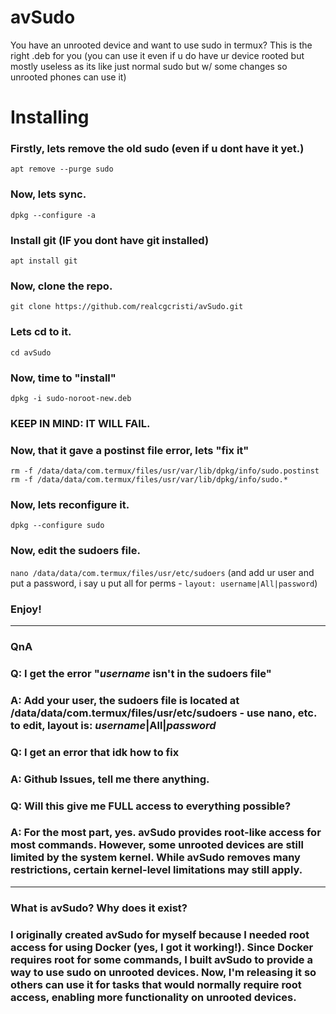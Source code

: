 # avSudo
You have an unrooted device and want to use sudo in termux? This is the right .deb for you (you can use it even if u do have ur device rooted but mostly useless as its like just normal sudo but w/ some changes so unrooted phones can use it)


# Installing
### Firstly, lets remove the old sudo (even if u dont have it yet.)
```apt remove --purge sudo```

### Now, lets sync.
```dpkg --configure -a```

### Install git (IF you dont have git installed)
```apt install git```

### Now, clone the repo.
```git clone https://github.com/realcgcristi/avSudo.git```

### Lets cd to it.
```cd avSudo```

### Now, time to "install"
```dpkg -i sudo-noroot-new.deb```

### KEEP IN MIND: IT WILL FAIL.

### Now, that it gave a postinst file error, lets "fix it"
```rm -f /data/data/com.termux/files/usr/var/lib/dpkg/info/sudo.postinst```
```rm -f /data/data/com.termux/files/usr/var/lib/dpkg/info/sudo.*```

### Now, lets reconfigure it.
```dpkg --configure sudo```

### Now, edit the sudoers file.
```nano /data/data/com.termux/files/usr/etc/sudoers``` (and add ur user and put a password, i say u put all for perms - ```layout: username|All|password```)

### Enjoy!

------
### QnA
### Q: I get the error "*username* isn't in the sudoers file"
### A: Add your user, the sudoers file is located at /data/data/com.termux/files/usr/etc/sudoers - use nano, etc. to edit, layout is: *username*|All|*password*

### Q: I get an error that idk how to fix
### A: Github Issues, tell me there anything.

### Q: Will this give me FULL access to everything possible?
### A: For the most part, yes. avSudo provides root-like access for most commands. However, some unrooted devices are still limited by the system kernel. While avSudo removes many restrictions, certain kernel-level limitations may still apply.

------
### What is avSudo? Why does it exist?

### I originally created avSudo for myself because I needed root access for using Docker (yes, I got it working!). Since Docker requires root for some commands, I built avSudo to provide a way to use sudo on unrooted devices. Now, I'm releasing it so others can use it for tasks that would normally require root access, enabling more functionality on unrooted devices.
